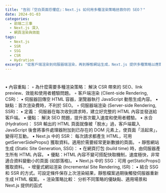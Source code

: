 ```yaml
---
title: "告別『空白頁面恐懼症』：Next.js 如何用多種渲染策略拯救你的 SEO？"
date: 2024-01-03
categories:
  - 前端二三事
  - Next.js 深入
  - 網頁渲染與效能
tags:
  - Next.js
  - SSR
  - SSG
  - CSR
  - Hydration
excerpt: "從客戶端渲染到伺服器端渲染，再到靜態網站生成，Next.js 提供多種策略以應對不同的效能與 SEO 挑戰。本文將深入剖析這些渲染魔法的運作原理。"
---
```


# 
• 內容重點：
    ◦ 為什麼需要多種渲染策略： 解決 CSR 帶來的 SEO、link preview、效能和使用者體驗問題。
    ◦ 客戶端渲染 (Client-side Rendering, CSR)：
        ▪ 伺服器回傳空 HTML 容器，瀏覽器執行 JavaScript 動態生成內容。
        ▪ 缺點：首次渲染費時，不利於 SEO。
    ◦ 伺服器端渲染 (Server-side Rendering, SSR)：
        ▪ 定義： 伺服器在每次收到請求時，建立好完整的 HTML 內容並發送給客戶端。
        ▪ 優點： 解決 SEO 問題，提升首次載入速度和使用者體驗。
        ▪ 水合 (Hydration)： SSR 輸出的 HTML 頁面就像被「脫水」過，客戶端載入 JavaScript 後會將事件處理器附加到已存在的 DOM 元素上，使頁面「活起來」，變得可互動。
        ▪ Next.js 中的 SSR： 每次請求都產生 HTML，可用 getServerSideProps() 獲取資料。適用於需要經常更新數據的頁面。
    ◦ 靜態網站生成 (Static Site Generation, SSG)：
        ▪ 在網頁打包 (build time) 時，由伺服器產生所有 HTML 內容。
        ▪ 優點：HTML 內容不變可搭配快取機制，速度極快，非常適合資料變動小的頁面 (如部落格)。
        ▪ Next.js 中的 SSG：可用 getStaticProps() 獲取資料。
    ◦ 增量式網站渲染 (Incremental Site Rendering, ISR)：
        ▪ 結合 SSG 和 SSR 的方式。可設定條件保存上次渲染結果，靜態檔案過期後觸發伺服器重新生成 HTML 檔案。
    ◦ 渲染策略比較： 分析不同策略的優缺點、適用場景和 Next.js 提供的函式
